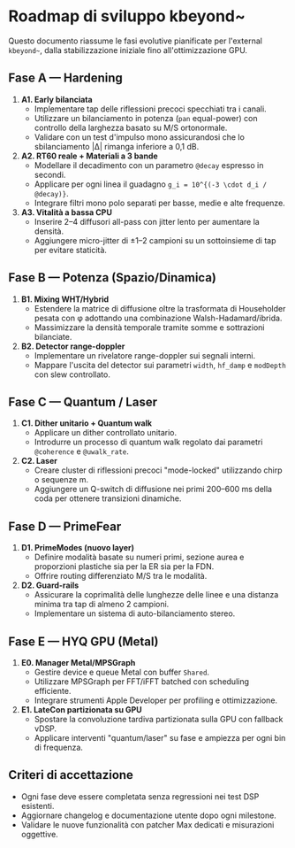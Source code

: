 # Roadmap di sviluppo kbeyond~

Questo documento riassume le fasi evolutive pianificate per l'external `kbeyond~`, dalla stabilizzazione iniziale fino all'ottimizzazione GPU.

## Fase A — Hardening

1. **A1. Early bilanciata**
   - Implementare tap delle riflessioni precoci specchiati tra i canali.
   - Utilizzare un bilanciamento in potenza (`pan` equal-power) con controllo della larghezza basato su M/S ortonormale.
   - Validare con un test d'impulso mono assicurandosi che lo sbilanciamento |Δ| rimanga inferiore a 0,1 dB.
2. **A2. RT60 reale + Materiali a 3 bande**
   - Modellare il decadimento con un parametro `@decay` espresso in secondi.
   - Applicare per ogni linea il guadagno `g_i = 10^{(-3 \cdot d_i / @decay)}`.
   - Integrare filtri mono polo separati per basse, medie e alte frequenze.
3. **A3. Vitalità a bassa CPU**
   - Inserire 2–4 diffusori all-pass con jitter lento per aumentare la densità.
   - Aggiungere micro-jitter di ±1–2 campioni su un sottoinsieme di tap per evitare staticità.

## Fase B — Potenza (Spazio/Dinamica)

1. **B1. Mixing WHT/Hybrid**
   - Estendere la matrice di diffusione oltre la trasformata di Householder pesata con φ adottando una combinazione Walsh-Hadamard/ibrida.
   - Massimizzare la densità temporale tramite somme e sottrazioni bilanciate.
2. **B2. Detector range-doppler**
   - Implementare un rivelatore range-doppler sui segnali interni.
   - Mappare l'uscita del detector sui parametri `width`, `hf_damp` e `modDepth` con slew controllato.

## Fase C — Quantum / Laser

1. **C1. Dither unitario + Quantum walk**
   - Applicare un dither controllato unitario.
   - Introdurre un processo di quantum walk regolato dai parametri `@coherence` e `@uwalk_rate`.
2. **C2. Laser**
   - Creare cluster di riflessioni precoci "mode-locked" utilizzando chirp o sequenze m.
   - Aggiungere un Q-switch di diffusione nei primi 200–600 ms della coda per ottenere transizioni dinamiche.

## Fase D — PrimeFear

1. **D1. PrimeModes (nuovo layer)**
   - Definire modalità basate su numeri primi, sezione aurea e proporzioni plastiche sia per la ER sia per la FDN.
   - Offrire routing differenziato M/S tra le modalità.
2. **D2. Guard-rails**
   - Assicurare la coprimalità delle lunghezze delle linee e una distanza minima tra tap di almeno 2 campioni.
   - Implementare un sistema di auto-bilanciamento stereo.

## Fase E — HYQ GPU (Metal)

1. **E0. Manager Metal/MPSGraph**
   - Gestire device e queue Metal con buffer `Shared`.
   - Utilizzare MPSGraph per FFT/iFFT batched con scheduling efficiente.
   - Integrare strumenti Apple Developer per profiling e ottimizzazione.
2. **E1. LateCon partizionata su GPU**
   - Spostare la convoluzione tardiva partizionata sulla GPU con fallback vDSP.
   - Applicare interventi "quantum/laser" su fase e ampiezza per ogni bin di frequenza.

## Criteri di accettazione

- Ogni fase deve essere completata senza regressioni nei test DSP esistenti.
- Aggiornare changelog e documentazione utente dopo ogni milestone.
- Validare le nuove funzionalità con patcher Max dedicati e misurazioni oggettive.

